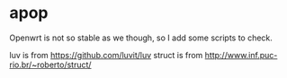 # apop
Openwrt is not so stable as we though, so I add some scripts to check.


luv is from https://github.com/luvit/luv
struct is from http://www.inf.puc-rio.br/~roberto/struct/



